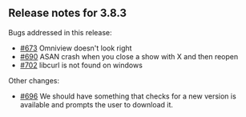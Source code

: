 ## Release notes for 3.8.3

Bugs addressed in this release:

* [#673](../../issues/673) Omniview doesn't look right
* [#690](../../issues/690) ASAN crash when you close a show with X and then reopen
* [#702](../../issues/702) libcurl is not found on windows

Other changes:

* [#696](../../issues/696) We should have something that checks for a new version is available and prompts the user to download it.

